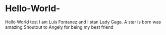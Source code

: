 # Hello-World-
Hello World test
I am Luis Fontanez and I stan Lady Gaga.
A star is born was amazing
Shoutout to Angely for being my best friend 
